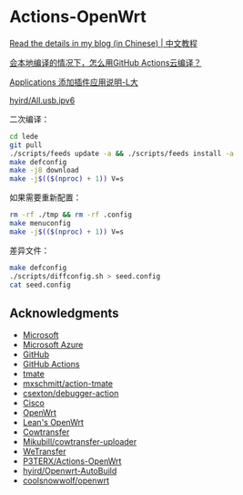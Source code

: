 # Actions-OpenWrt
[Read the details in my blog (in Chinese) | 中文教程](https://p3terx.com/archives/build-openwrt-with-github-actions.html)

[会本地编译的情况下，怎么用GitHub Actions云编译？](https://github.com/coolsnowwolf/lede/issues/2288)

[Applications 添加插件应用说明-L大](https://www.right.com.cn/forum/thread-3682029-1-1.html)

[hyird/All.usb.ipv6](http://op.hyird.xyz/)

二次编译：
```bash
cd lede
git pull
./scripts/feeds update -a && ./scripts/feeds install -a
make defconfig
make -j8 download
make -j$(($(nproc) + 1)) V=s
```
如果需要重新配置：
```bash
rm -rf ./tmp && rm -rf .config
make menuconfig
make -j$(($(nproc) + 1)) V=s
```
差异文件：
```bash
make defconfig
./scripts/diffconfig.sh > seed.config
cat seed.config
```
## Acknowledgments

- [Microsoft](https://www.microsoft.com)
- [Microsoft Azure](https://azure.microsoft.com)
- [GitHub](https://github.com)
- [GitHub Actions](https://github.com/features/actions)
- [tmate](https://github.com/tmate-io/tmate)
- [mxschmitt/action-tmate](https://github.com/mxschmitt/action-tmate)
- [csexton/debugger-action](https://github.com/csexton/debugger-action)
- [Cisco](https://www.cisco.com/)
- [OpenWrt](https://github.com/openwrt/openwrt)
- [Lean's OpenWrt](https://github.com/coolsnowwolf/lede)
- [Cowtransfer](https://cowtransfer.com)
- [Mikubill/cowtransfer-uploader](https://github.com/Mikubill/cowtransfer-uploader)
- [WeTransfer](https://wetransfer.com/)
- [P3TERX/Actions-OpenWrt](https://github.com/P3TERX/Actions-OpenWrt)
- [hyird/Openwrt-AutoBuild](https://github.com/hyird/Action-Openwrt)
- [coolsnowwolf/openwrt](https://github.com/coolsnowwolf/openwrt)
